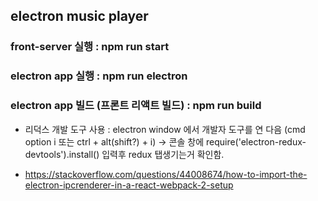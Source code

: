 ## electron music player

### front-server 실행 : npm run start

### electron app 실행 : npm run electron

### electron app 빌드 (프론트 리액트 빌드) : npm run build

- 리덕스 개발 도구 사용 : electron window 에서 개발자 도구를 연 다음 (cmd option i 또는 ctrl + alt(shift?) + i) -> 콘솔 창에 require('electron-redux-devtools').install() 입력후 redux 탭생기는거 확인함.

- https://stackoverflow.com/questions/44008674/how-to-import-the-electron-ipcrenderer-in-a-react-webpack-2-setup
